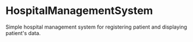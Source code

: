 # HospitalManagementSystem
Simple hospital management system for registering patient and displaying patient's data.
